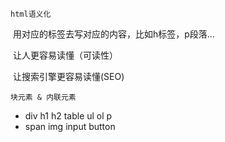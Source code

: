 `html语义化`

​	用对应的标签去写对应的内容，比如h标签，p段落...

​		让人更容易读懂（可读性）

​		让搜索引擎更容易读懂(SEO)



`块元素 & 内联元素`

* div h1 h2 table ul ol p
* span img input button



